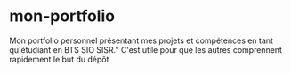 # mon-portfolio
Mon portfolio personnel présentant mes projets et compétences en tant qu'étudiant en BTS SIO SISR." C'est utile pour que les autres comprennent rapidement le but du dépôt
